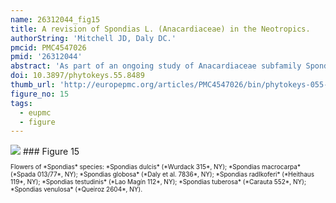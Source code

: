 ```yaml
---
name: 26312044_fig15
title: A revision of Spondias L. (Anacardiaceae) in the Neotropics.
authorString: 'Mitchell JD, Daly DC.'
pmcid: PMC4547026
pmid: '26312044'
abstract: 'As part of an ongoing study of Anacardiaceae subfamily Spondioideae, the ten native and one introduced species of Spondias in the Neotropics are revised. The genus is circumscribed. Three new species, Spondiasadmirabilis, Spondiasexpeditionaria, and Spondiasglobosa, are described and illustrated; a key to the taxa found in the Neotropics and distribution maps are provided. The Paleotropical species and allied genera are reviewed. Diagnostic character sets include leaf architecture, habit, flower morphology, and gross fruit morphology. Notes on the ecology and economic botany of the species are provided.'
doi: 10.3897/phytokeys.55.8489
thumb_url: 'http://europepmc.org/articles/PMC4547026/bin/phytokeys-055-001-g015.gif'
figure_no: 15
tags:
  - eupmc
  - figure
---
```

<img src='http://europepmc.org/articles/PMC4547026/bin/phytokeys-055-001-g015.jpg' style='max-height: 300px'>
### Figure 15
<p style='font-size: 10px;'>Flowers of *<named-content content-type="taxon-name"><named-content content-type="genus">Spondias</named-content></named-content>* species: *<named-content content-type="taxon-name"><named-content content-type="genus">Spondias</named-content> <named-content content-type="species">dulcis</named-content></named-content>* (*Wurdack 315*, NY); *<named-content content-type="taxon-name"><named-content content-type="genus">Spondias</named-content> <named-content content-type="species">macrocarpa</named-content></named-content>* (*Spada 013/77*, NY); *<named-content content-type="taxon-name"><named-content content-type="genus">Spondias</named-content> <named-content content-type="species">globosa</named-content></named-content>* (*Daly et al. 7836*, NY); *<named-content content-type="taxon-name"><named-content content-type="genus">Spondias</named-content> <named-content content-type="species">radlkoferi</named-content></named-content>* (*Heithaus 119*, NY); *<named-content content-type="taxon-name"><named-content content-type="genus">Spondias</named-content> <named-content content-type="species">testudinis</named-content></named-content>* (*Lao Magín 112*, NY); *<named-content content-type="taxon-name"><named-content content-type="genus">Spondias</named-content> <named-content content-type="species">tuberosa</named-content></named-content>* (*Carauta 552*, NY); *<named-content content-type="taxon-name"><named-content content-type="genus">Spondias</named-content> <named-content content-type="species">venulosa</named-content></named-content>* (*Queiroz 2604*, NY).</p>